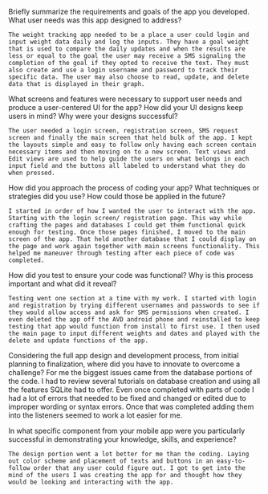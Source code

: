 Briefly summarize the requirements and goals of the app you developed. What user needs was this app designed to address?

    The weight tracking app needed to be a place a user could login and input weight data daily and log the inputs. They have a goal weight that is used to compare the daily updates and when the results are less or equal to the goal the user may receive a SMS signaling the completion of the goal if they opted to receive the text. They must also create and use a login username and password to track their specific data. The user may also choose to read, update, and delete data that is displayed in their graph. 

What screens and features were necessary to support user needs and produce a user-centered UI for the app? How did your UI designs keep users in mind? Why were your designs successful?

	The user needed a login screen, registration screen, SMS request screen and finally the main screen that held bulk of the app. I kept the layouts simple and easy to follow only having each screen contain necessary items and then moving on to a new screen. Text views and Edit views are used to help guide the users on what belongs in each input field and the buttons all labeled to understand what they do when pressed. 



How did you approach the process of coding your app? What techniques or strategies did you use? How could those be applied in the future?

	I started in order of how I wanted the user to interact with the app. Starting with the login screen/ registration page. This way while crafting the pages and databases I could get them functional quick enough for testing. Once those pages finished, I moved to the main screen of the app. That held another database that I could display on the page and work again together with main screens functionality. This helped me maneuver through testing after each piece of code was completed. 

How did you test to ensure your code was functional? Why is this process important and what did it reveal?

	Testing went one section at a time with my work. I started with login and registration by trying different usernames and passwords to see if they would allow access and ask for SMS permissions when created. I even deleted the app off the AVD android phone and reinstalled to keep testing that app would function from install to first use. I then used the main page to input different weights and dates and played with the delete and update functions of the app. 

Considering the full app design and development process, from initial planning to finalization, where did you have to innovate to overcome a challenge?
	For me the biggest issues came from the database portions of the code. I had to review several tutorials on database creation and using all the features SQLite had to offer. Even once completed with parts of code I had a lot of errors that needed to be fixed and changed or edited due to improper wording or syntax errors. Once that was completed adding them into the listeners seemed to work a lot easier for me.  


In what specific component from your mobile app were you particularly successful in demonstrating your knowledge, skills, and experience?

	The design portion went a lot better for me than the coding. Laying out color scheme and placement of texts and buttons in an easy-to-follow order that any user could figure out. I got to get into the mind of the users I was creating the app for and thought how they would be looking and interacting with the app. 
